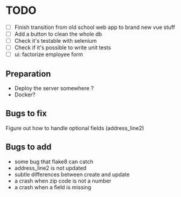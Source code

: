 # TODO

* [ ] Finish transition from old school web app to brand new vue stuff
* [ ] Add a button to clean the whole db
* [ ] Check it's testable with selenium
* [ ] Check if it's possible to write unit tests
* [ ] ui: factorize employee form

## Preparation

* Deploy the server somewhere ?
* Docker?

## Bugs to fix

Figure out how to handle optional fields (address_line2)

## Bugs to add

* some bug that flake8 can catch
* address_line2 is not updated
* subtle differences between create and update
* a crash when zip code is not a number
* a crash when a field is missing
